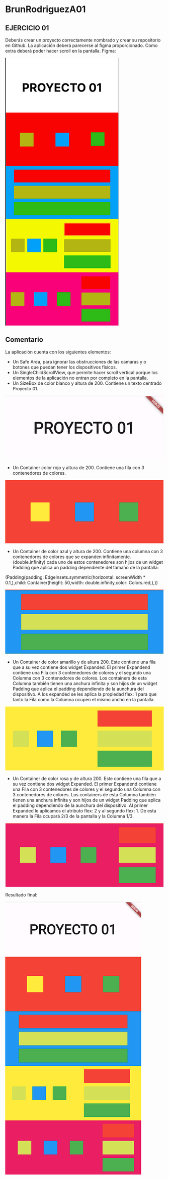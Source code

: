 # BrunRodriguezA01

## EJERCICIO 01

Deberás crear un proyecto correctamente nombrado y crear su repositorio en Github. La aplicación deberá parecerse al figma proporcionado. Como extra deberá poder hacer scroll en la pantalla.
Figma:

![Screenshot](img/figma.png)

## Comentario

La aplicación cuenta con los siguientes elementos:
* Un Safe Area, para ignorar las obstrucciones de las camaras y o botones que puedan tener los dispositivos físicos.
* Un SingleChildScrollView, que permite hacer scroll vertical porque los elementos de la aplicación no entran por completo en la pantalla.
* Un SizeBox de color blanco y altura de 200. Contiene un texto centrado Proyecto 01.

![Screenshot](img/container1.png)

* Un Container color rojo y altura de 200. Contiene una fila con 3 contenedores de colores.

![Screenshot](img/container2.png)

* Un Container de color azul y altura de 200. Contiene una columna con 3 contenedores de colores que se expanden infinitamente. (double.infinity) cada uno de estos contenedores son hijos de un widget Padding que aplica un padding dependiente del tamaño de la pantalla: 
  
(Padding(padding: EdgeInsets.symmetric(horizontal: screenWidth * 0.1,),child: Container(height: 50,width: double.infinity,color: Colors.red,),))

![Screenshot](img/container3.png)

* Un Container de color amarillo y de altura 200. Este contiene una fila que a su vez contiene dos widget Expanded. El primer Expandend contiene una Fila con 3 contenedores de colores y el segundo una Columna con 3 contenedores de colores. Los containers de esta Columna también tienen una anchura infinita y son hijos de un widget Padding que aplica el padding dependiendo de la aunchura del dispositivo. A los expanded se les aplica la propiedad flex: 1 para que tanto la Fila como la Columna ocupen el mismo ancho en la pantalla.

![Screenshot](img/container4.png)

* Un Container de color rosa y de altura 200. Este contiene una fila que a su vez contiene dos widget Expanded. El primer Expandend contiene una Fila con 3 contenedores de colores y el segundo una Columna con 3 contenedores de colores. Los containers de esta Columna también tienen una anchura infinita y son hijos de un widget Padding que aplica el padding dependiendo de la aunchura del dispositivo. Al primer Expanded le aplicamos el atributo flex: 2 y al segundo flex: 1. De esta manera la Fila ocupará 2/3 de la pantalla y la Columna 1/3.

![Screenshot](img/container5.png)

Resultado final:

![Screenshot](img/pantalla.png)


